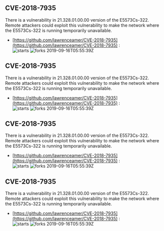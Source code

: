 ## CVE-2018-7935
 There is a vulnerability in 21.328.01.00.00 version of the E5573Cs-322. Remote attackers could exploit this vulnerability to make the network where the E5573Cs-322 is running temporarily unavailable.

- [https://github.com/lawrenceamer/CVE-2018-7935](https://github.com/lawrenceamer/CVE-2018-7935) :  
![starts](https://img.shields.io/github/stars/lawrenceamer/CVE-2018-7935.svg) 
![forks](https://img.shields.io/github/forks/lawrenceamer/CVE-2018-7935.svg) 
2019-09-16T05:55:39Z

## CVE-2018-7935
 There is a vulnerability in 21.328.01.00.00 version of the E5573Cs-322. Remote attackers could exploit this vulnerability to make the network where the E5573Cs-322 is running temporarily unavailable.

- [https://github.com/lawrenceamer/CVE-2018-7935](https://github.com/lawrenceamer/CVE-2018-7935) :  
![starts](https://img.shields.io/github/stars/lawrenceamer/CVE-2018-7935.svg) 
![forks](https://img.shields.io/github/forks/lawrenceamer/CVE-2018-7935.svg) 
2019-09-16T05:55:39Z

## CVE-2018-7935
 There is a vulnerability in 21.328.01.00.00 version of the E5573Cs-322. Remote attackers could exploit this vulnerability to make the network where the E5573Cs-322 is running temporarily unavailable.

- [https://github.com/lawrenceamer/CVE-2018-7935](https://github.com/lawrenceamer/CVE-2018-7935) :  
![starts](https://img.shields.io/github/stars/lawrenceamer/CVE-2018-7935.svg) 
![forks](https://img.shields.io/github/forks/lawrenceamer/CVE-2018-7935.svg) 
2019-09-16T05:55:39Z

## CVE-2018-7935
 There is a vulnerability in 21.328.01.00.00 version of the E5573Cs-322. Remote attackers could exploit this vulnerability to make the network where the E5573Cs-322 is running temporarily unavailable.

- [https://github.com/lawrenceamer/CVE-2018-7935](https://github.com/lawrenceamer/CVE-2018-7935) :  
![starts](https://img.shields.io/github/stars/lawrenceamer/CVE-2018-7935.svg) 
![forks](https://img.shields.io/github/forks/lawrenceamer/CVE-2018-7935.svg) 
2019-09-16T05:55:39Z

